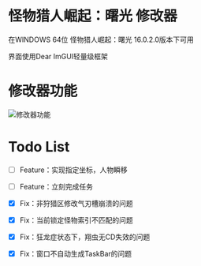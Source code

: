 # 怪物猎人崛起：曙光 修改器

在WINDOWS 64位 怪物猎人崛起：曙光 16.0.2.0版本下可用

界面使用Dear ImGUI轻量级框架

# 修改器功能
![修改器功能](https://cdn.jsdelivr.net/gh/VaneLord67/blog-img/20240426163418.png)

# Todo List

- [ ] Feature：实现指定坐标，人物瞬移
- [ ] Feature：立刻完成任务
- [x] Fix：非狩猎区修改气刃槽崩溃的问题
- [x] Fix：当前锁定怪物索引不匹配的问题
- [x] Fix：狂龙症状态下，翔虫无CD失效的问题
- [x] Fix：窗口不自动生成TaskBar的问题

